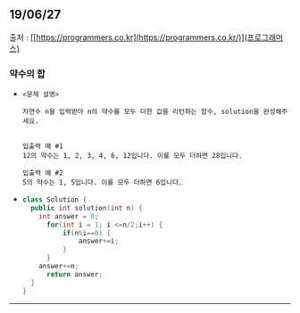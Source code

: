 ## 19/06/27

출처 : [[https://programmers.co.kr](https://programmers.co.kr/)](프로그래머스)

### 약수의 합



- ```
  <문제 설명>
  
  자연수 n을 입력받아 n의 약수를 모두 더한 값을 리턴하는 함수, solution을 완성해주세요.
  
  
  입출력 예 #1
  12의 약수는 1, 2, 3, 4, 6, 12입니다. 이를 모두 더하면 28입니다.
  
  입출력 예 #2
  5의 약수는 1, 5입니다. 이를 모두 더하면 6입니다.
  ```



- ```java
  class Solution {
    public int solution(int n) {
      int answer = 0;
  		for(int i = 1; i <=n/2;i++) {
  			if(n%i==0) {
  				answer+=i;
  			}
  		}
      answer+=n;
        return answer;
    }
  }
  ```



---


